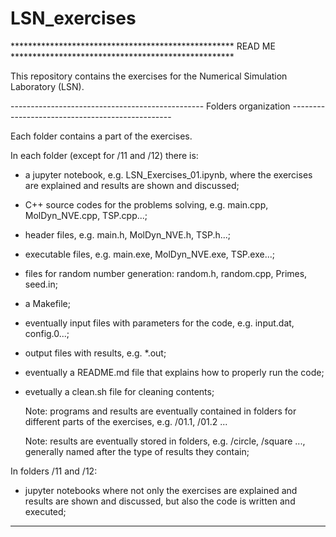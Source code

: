 # LSN_exercises

*************************************************** READ ME ***************************************************


This repository contains the exercises for the Numerical Simulation Laboratory (LSN).


------------------------------------------------ Folders organization ------------------------------------------------

Each folder contains a part of the exercises.


In each folder (except for /11 and /12) there is:

- a jupyter notebook, e.g. LSN_Exercises_01.ipynb, where the exercises are explained and results are shown and discussed;
- C++ source codes for the problems solving, e.g. main.cpp, MolDyn_NVE.cpp, TSP.cpp...;
- header files, e.g. main.h, MolDyn_NVE.h, TSP.h...;
- executable files, e.g. main.exe, MolDyn_NVE.exe, TSP.exe...;
- files for random number generation: random.h, random.cpp, Primes, seed.in;
- a Makefile;
- eventually input files with parameters for the code, e.g. input.dat, config.0...;
- output files with results, e.g. *.out;
- eventually a README.md file that explains how to properly run the code;
- evetually a clean.sh file for cleaning contents;

  Note: programs and results are eventually contained in folders for different parts of the exercises, e.g. /01.1, /01.2 ...
  
  Note: results are eventually stored in folders, e.g. /circle, /square ..., generally named after the type of results they contain;

In folders /11 and /12:
<br/>
- jupyter notebooks where not only the exercises are explained and results are shown and discussed, but also the code is written and executed;
	




********************************************************************************************************************

